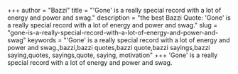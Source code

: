 +++
author = "Bazzi"
title = "'Gone' is a really special record with a lot of energy and power and swag."
description = "the best Bazzi Quote: 'Gone' is a really special record with a lot of energy and power and swag."
slug = "gone-is-a-really-special-record-with-a-lot-of-energy-and-power-and-swag"
keywords = "'Gone' is a really special record with a lot of energy and power and swag.,bazzi,bazzi quotes,bazzi quote,bazzi sayings,bazzi saying,quotes, sayings,quote, saying, motivation"
+++
'Gone' is a really special record with a lot of energy and power and swag.
